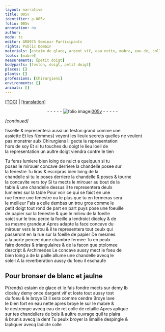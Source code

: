 ```yaml
---
layout: narrative
title: 005v
identifier: p-005v
folio: 005v
annotation: no
author:
mode: tc
editor: GR8975 Seminar Participants
rights: Public Domain
materials: [estaim de glace, argent vif, eau nette, mabre, eau de, colle de retaille, dent, limaille despingle, colle]
tools: [mabre]
measurements: [petit doigt]
bodyparts: [teston, doigt, petit doigt]
places: []
plants: []
professions: [Chirurgiens]
environments: []
animals: []
---
```


<p><a href="{{ site.baseurl }}/diplomatic/" target="_blank">[TOC]</a> | <a href="{{ site.baseurl }}/texts/p-005v_tl/ target="_blank"">[translation]</a></p><div class="folio" align="center">- - - - - <a href="http://gallica.bnf.fr/ark:/12148/btv1b10500001g/f16.image" target="_blank"><img src="https://cu-mkp.github.io/2017-workshop-edition/assets/photo-icon.png" alt="folio image: " style="display:inline-block; margin-bottom:-3px;"/>005v</a> - - - - - </div>  
 
*[continued]*
  
fisselle & representera aussi un <span class="bp">teston</span> grand comme une<br/> assiette Et les f{emmes} voyent les lieulx secrets quelles ne veulent<br/> pas monstrer aulx <span class="pro">Chirurgiens</span> Il gecte la representation<br/> hors de soy Et si tu touches du <span class="bp">doigt</span> <span class="del">le lieu</span> loeil de<br/> la representation un aultre <span class="bp">doigt</span> viendra contre le tien 
 
Tu feras lumiere bien loing de nuict a quelquun si tu<br/> poses le mirouer concave derriere la chandelle posee sur<br/> la fenestre Tu liras & escripras bien loing de la<br/> chandelle si tu le poses derriere la chandelle & poses <span class="add">& tourne</span><br/> la concavite vers toy Si tu mects le mirouer au bout de la<br/> table & une chandelle dessus il te representera deulx<br/> lumieres sur la table Pour voir ce qui se faict en une<br/> rue ferme une fenestre ou le plus que tu en fermeras sera<br/> le meilleur Fais a celle dembas un trou gros comme le<br/> <span class="ms"><span class="bp">petit doigt</span></span> tout rond de part en part puys pose une foeuille<br/> de papier sur la fenestre & que le milieu de la foeille<br/> soict sur le trou perce la foeille a lendroict diceluy & de<br/> sa mesme grandeur Apres adapte la face concave du<br/> mirouer vers le trou & il te representera tout ceulx qui<br/> passeront en la rue sur la foeille de papier De mesmes<br/> a la porte percee dune chambre fermee Tu en peulx<br/> faire dondes & triangulaires & de la facon que ptolomee<br/> descript & Archimedes Le concave aussy mect le foeu de<br/> bien loing a de la paille allume une chandelle avecq le<br/> soleil A la reverberation aussy du foeu il eschaufe 
 
 
  

## Pour bronser de blanc et jaulne 

 
P{rends} <span class="m">estaim de glace</span> et le fais fondre mects sur demy lb<br/> diceluy demy once d<span class="m">argent vif</span> et loste tout aussy tost<br/> du foeu & le broye Et il sera comme cendre <span class="del">Broye</span> lave<br/> le bien fort en <span class="m">eau nette</span> apres broye le sur le <span class="m"><span class="tl">mabre</span></span> &<br/> le destrempe avecq <span class="m">eau de</span> <span class="del">ret</span> <span class="m">colle de retaille</span> Apres aplique<br/> sur tes chandeliers de bois & aultre ouvrage quil te plaira<br/> & brunis avecq la <span class="m">dent</span> Tu peulx broyer la <span class="m">limaille despingle</span> &<br/> lapliquer avecq ladicte <span class="m">colle</span>
 

